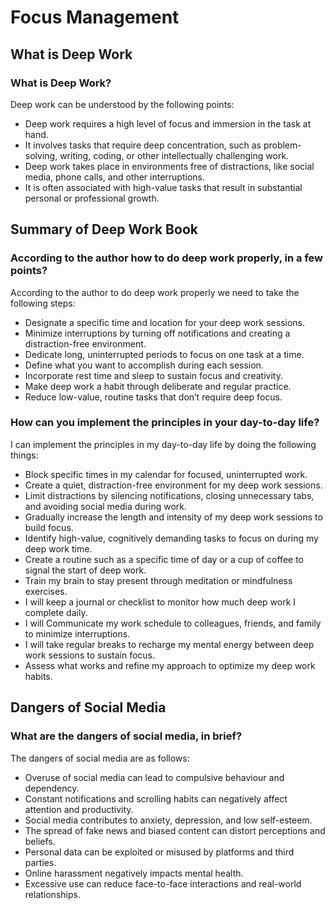 # Focus Management

## What is Deep Work

### What is Deep Work?
Deep work can be understood by the following points:
* Deep work requires a high level of focus and immersion in the task at hand.
* It involves tasks that require deep concentration, such as problem-solving, writing, coding, or other intellectually challenging work.
* Deep work takes place in environments free of distractions, like social media, phone calls, and other interruptions.
* It is often associated with high-value tasks that result in substantial personal or professional growth.

## Summary of Deep Work Book

### According to the author how to do deep work properly, in a few points?
According to the author to do deep work properly we need to take the following steps:
* Designate a specific time and location for your deep work sessions.
* Minimize interruptions by turning off notifications and creating a distraction-free environment.
* Dedicate long, uninterrupted periods to focus on one task at a time.
* Define what you want to accomplish during each session.
* Incorporate rest time and sleep to sustain focus and creativity.
* Make deep work a habit through deliberate and regular practice.
* Reduce low-value, routine tasks that don’t require deep focus.

### How can you implement the principles in your day-to-day life?
I can implement the principles in my day-to-day life by doing the following things:
* Block specific times in my calendar for focused, uninterrupted work.
* Create a quiet, distraction-free environment for my deep work sessions.
* Limit distractions by silencing notifications, closing unnecessary tabs, and avoiding social media during work.
* Gradually increase the length and intensity of my deep work sessions to build focus.
* Identify high-value, cognitively demanding tasks to focus on during my deep work time.
* Create a routine such as a specific time of day or a cup of coffee to signal the start of deep work.
* Train my brain to stay present through meditation or mindfulness exercises.
* I will keep a journal or checklist to monitor how much deep work I complete daily.
* I will Communicate my work schedule to colleagues, friends, and family to minimize interruptions.
* I will take regular breaks to recharge my mental energy between deep work sessions to sustain focus.
* Assess what works and refine my approach to optimize my deep work habits.

## Dangers of Social Media

### What are the dangers of social media, in brief?
The dangers of social media are as follows:
* Overuse of social media can lead to compulsive behaviour and dependency.
* Constant notifications and scrolling habits can negatively affect attention and productivity.
* Social media contributes to anxiety, depression, and low self-esteem.
* The spread of fake news and biased content can distort perceptions and beliefs.
* Personal data can be exploited or misused by platforms and third parties.
* Online harassment negatively impacts mental health.
* Excessive use can reduce face-to-face interactions and real-world relationships.

